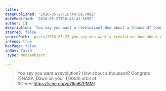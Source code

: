 ```yaml
---
title: ''
datePublished: '2016-05-27T16:44:59.700Z'
dateModified: '2016-05-27T16:43:41.565Z'
author: []
description: 'You say you want a revolution? How about a thousand? Congrats @NASA_Dawn on your 1,000th orbit of #Ceres!https://vine.co/v/i7lImB7PMMI'
starred: false
sourcePath: _posts/2016-05-27-you-say-you-want-a-revolution-how-about-a-thousand-congrat.md
inFeed: true
hasPage: false
inNav: false
_type: MediaObject

---
```

> You say you want a revolution? How about a thousand? Congrats @NASA\_Dawn on your 1,000th orbit of \#Ceres!https://vine.co/v/i7lImB7PMMI